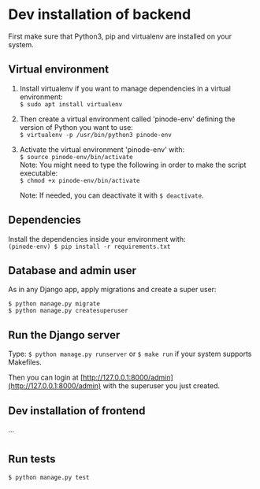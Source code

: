 # Dev installation of backend

First make sure that Python3, pip and virtualenv are installed on your system.

## Virtual environment
1. Install virtualenv if you want to manage dependencies in a virtual environment:\
`$ sudo apt install virtualenv`

2. Then create a virtual environment called 'pinode-env' defining the version of Python you want to use:\
`$ virtualenv -p /usr/bin/python3 pinode-env`

3. Activate the virtual environment 'pinode-env' with:\
`$ source pinode-env/bin/activate`\
Note: You might need to type the following in order to make the script executable:\
`$ chmod +x pinode-env/bin/activate`

    Note: If needed, you can deactivate it with `$ deactivate`.

## Dependencies
Install the dependencies inside your environment with:\
`(pinode-env) $ pip install -r requirements.txt`


## Database and admin user
As in any Django app, apply migrations and create a super user:
```
$ python manage.py migrate
$ python manage.py createsuperuser
```

## Run the Django server
Type: `$ python manage.py runserver` or `$ make run` if your system supports Makefiles.

Then you can login at [http://127.0.0.1:8000/admin](http://127.0.0.1:8000/admin) with the superuser you just created.

## Dev installation of frontend

...
#
## Run tests
`$ python manage.py test`